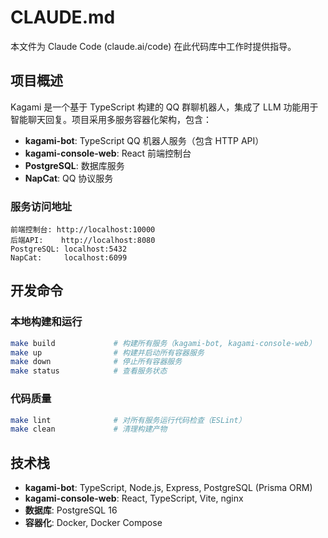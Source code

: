 # CLAUDE.md

本文件为 Claude Code (claude.ai/code) 在此代码库中工作时提供指导。

## 项目概述

Kagami 是一个基于 TypeScript 构建的 QQ 群聊机器人，集成了 LLM 功能用于智能聊天回复。项目采用多服务容器化架构，包含：

- **kagami-bot**: TypeScript QQ 机器人服务（包含 HTTP API）
- **kagami-console-web**: React 前端控制台
- **PostgreSQL**: 数据库服务
- **NapCat**: QQ 协议服务

### 服务访问地址
```
前端控制台: http://localhost:10000
后端API:    http://localhost:8080
PostgreSQL: localhost:5432
NapCat:     localhost:6099
```

## 开发命令

### 本地构建和运行
```bash
make build             # 构建所有服务（kagami-bot, kagami-console-web）
make up                # 构建并启动所有容器服务
make down              # 停止所有容器服务
make status            # 查看服务状态
```

### 代码质量
```bash
make lint              # 对所有服务运行代码检查（ESLint）
make clean             # 清理构建产物
```

## 技术栈

- **kagami-bot**: TypeScript, Node.js, Express, PostgreSQL (Prisma ORM)
- **kagami-console-web**: React, TypeScript, Vite, nginx
- **数据库**: PostgreSQL 16
- **容器化**: Docker, Docker Compose
